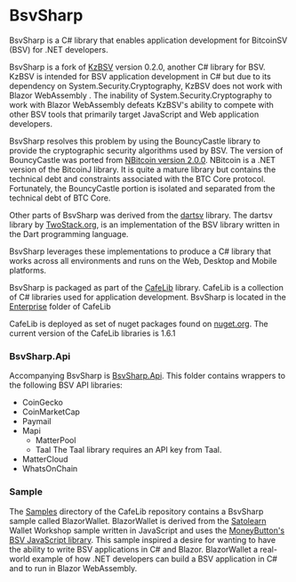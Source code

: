 # BsvSharp

BsvSharp is a C# library that enables application development for BitcoinSV (BSV) for .NET developers. 

BsvSharp is a fork of [KzBSV](https://github.com/kzbsv/KzBsv) version 0.2.0, another C# library for BSV.  KzBSV is intended for BSV application development in C# but due to its dependency on System.Security.Cryptography,   KzBSV does not  work with Blazor WebAssembly .  The inability of System.Security.Cryptography to work with Blazor WebAssembly defeats KzBSV's ability to compete with other BSV tools that primarily target JavaScript and Web application developers.

BsvSharp resolves this problem by using the BouncyCastle library to provide the cryptographic security algorithms used by BSV.  The version of BouncyCastle was ported from [NBitcoin version 2.0.0](https://github.com/MetacoSA/NBitcoin/tree/v2.0.0.0).  NBitcoin is a .NET version of the BitcoinJ library.  It is quite a mature library but contains the technical debt and constraints associated with the BTC Core protocol.  Fortunately, the BouncyCastle portion is isolated and separated from the technical debt of BTC Core.

Other parts of BsvSharp was derived from the <a href="https://github.com/twostack/dartsv">dartsv</a> library.  The dartsv library by <a href="https://www.twostack.org">TwoStack.org</a>, is an implementation of the BSV library written in the Dart programming language.  

BsvSharp leverages these implementations to produce a C# library that works across all environments and runs on the Web, Desktop and Mobile platforms.

BsvSharp is packaged as part of the [CafeLib](https://github.com/chrissolutions/CafeLib) library.  CafeLib is a collection of C# libraries used for application development.  BsvSharp is located in the [Enterprise](https://github.com/chrissolutions/CafeLib/tree/main/Enterprise) folder of CafeLib

CafeLib is deployed as set of nuget packages found on [nuget.org](https://www.nuget.org/packages?q=CafeLib).  The current version of the CafeLib libraries is 1.6.1

### BsvSharp.Api

Accompanying BsvSharp is [BsvSharp.Api](https://github.com/chrissolutions/CafeLib/tree/main/Enterprise/BsvSharp.Api).  This folder contains wrappers to the following BSV API libraries:

- CoinGecko
- CoinMarketCap
- Paymail
- Mapi
  - MatterPool
  - Taal
    The Taal library requires an API key from Taal.
- MatterCloud
- WhatsOnChain

### Sample

The [Samples](https://github.com/chrissolutions/CafeLib/tree/main/Samples) directory of the CafeLib repository contains a BsvSharp sample called BlazorWallet.  BlazorWallet is derived from the [Satolearn](https://satolearn.com) Wallet Workshop sample written in JavaScript and uses the [MoneyButton's BSV JavaScript library](https://github.com/moneybutton/bsv).  This sample inspired a desire for wanting to have  the ability to write BSV applications in C# and Blazor.  BlazorWallet a real-world example of how .NET developers can build a BSV application in C# and to run in Blazor WebAssembly.
